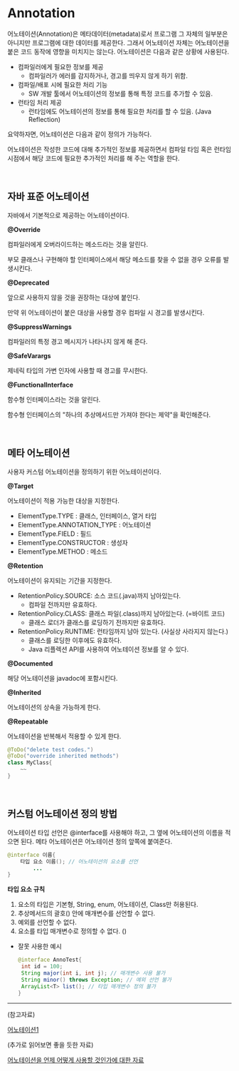 ﻿# Annotation

어노테이션(Annotation)은 메타데이터(metadata)로서 프로그램 그 자체의 일부분은 아니지만 프로그램에 대한 데이터를 제공한다. 그래서 어노테이션 자체는 어노테이션을 붙은 코드 동작에 영향을 미치지는 않는다. 어노테이션은 다음과 같은 상황에 사용된다.

-   컴파일러에게 필요한 정보를 제공
    -   컴파일러가 에러를 감지하거나, 경고를 띄우지 않게 하기 위함.
-   컴파일/배포 시에 필요한 처리 기능
    -   SW 개발 툴에서 어노테이션의 정보를 통해 특정 코드를 추가할 수 있음.
-   런타임 처리 제공
    -   런타임에도 어노테이션의 정보를 통해 필요한 처리를 할 수 있음. (Java Reflection)

요약하자면, 어노테이션은 다음과 같이 정의가 가능하다.

어노테이션은 작성한 코드에 대해 추가적인 정보를 제공하면서 컴파일 타임 혹은 런타임 시점에서 해당 코드에 필요한 추가적인 처리를 해 주는 역할을 한다.

<br>


## 자바 표준 어노테이션

자바에서 기본적으로 제공하는 어노테이션이다.

**@Override**

컴파일러에게 오버라이드하는 메소드라는 것을 알린다.

부모 클래스나 구현해야 할 인터페이스에서 해당 메소드를 찾을 수 없을 경우 오류를 발생시킨다.

**@Deprecated**

앞으로 사용하지 않을 것을 권장하는 대상에 붙인다.

만약 위 어노테이션이 붙은 대상을 사용할 경우 컴파일 시 경고를 발생시킨다.

**@SuppressWarnings**

컴파일러의 특정 경고 메시지가 나타나지 않게 해 준다.

**@SafeVarargs**

제네릭 타입의 가변 인자에 사용할 때 경고를 무시한다.

**@FunctionalInterface**

함수형 인터페이스라는 것을 알린다.

함수형 인터페이스의 "하나의 추상메서드만 가져야 한다는 제약"을 확인해준다.

<br>

## 메타 어노테이션

사용자 커스텀 어노테이션을 정의하기 위한 어노테이션이다.

**@Target**

어노테이션이 적용 가능한 대상을 지정한다.

-   ElementType.TYPE : 클래스, 인터페이스, 열거 타입
-   ElementType.ANNOTATION_TYPE : 어노테이션
-   ElementType.FIELD : 필드
-   ElementType.CONSTRUCTOR : 생성자
-   ElementType.METHOD : 메소드

**@Retention**

어노테이션이 유지되는 기간을 지정한다.

-   RetentionPolicy.SOURCE: 소스 코드(.java)까지 남아있는다.
    -   컴파일 전까지만 유효하다.
-   RetentionPolicy.CLASS: 클래스 파일(.class)까지 남아있는다. (=바이트 코드)
    -   클래스 로더가 클래스를 로딩하기 전까지만 유효하다.
-   RetentionPolicy.RUNTIME: 런타임까지 남아 있는다. (사실상 사라지지 않는다.)
    -   클래스를 로딩한 이후에도 유효하다.
    -   Java 리플렉션 API를 사용하여 어노테이션 정보를 알 수 있다.

**@Documented**

해당 어노테이션을 javadoc에 포함시킨다.

**@Inherited**

어노테이션의 상속을 가능하게 한다.

**@Repeatable**

어노테이션을 반복해서 적용할 수 있게 한다.

```java
@ToDo("delete test codes.")
@ToDo("override inherited methods")
class MyClass{
	~~
}

```
<br>

## 커스텀 어노테이션 정의 방법

어노테이션 타입 선언은 @interface를 사용해야 하고, 그 옆에 어노테이션의 이름을 적으면 된다. 메타 어노테이션은 어노테이션 정의 앞쪽에 붙여준다.

```java
@interface 이름{
	타입 요소 이름(); // 어노테이션의 요소를 선언
	    ...
}

```

**타입 요소 규칙**

1.  요소의 타입은 기본형, String, enum, 어노테이션, Class만 허용된다.
2.  추상메서드의 괄호() 안에 매개변수를 선언할 수 없다.
3.  예외를 선언할 수 없다.
4.  요소를 타입 매개변수로 정의할 수 없다. (<T>)

-   잘못 사용한 예시

    ```java
    @interface AnnoTest{
     int id = 100;
     String major(int i, int j); // 매개변수 사용 불가
     String minor() throws Exception; // 예외 선언 불가
     ArrayList<T> list(); // 타입 매개변수 정의 불가
    }

    ```

---

(참고자료)

[어노테이션1](https://steady-coding.tistory.com/614)

(추가로 읽어보면 좋을 듯한 자료)

[어노테이션을 언제 어떻게 사용할 것인가에 대한 자료](https://www.nextree.co.kr/p5864/)
